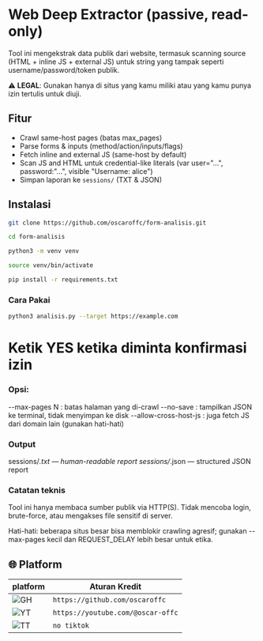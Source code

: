 # Web Deep Extractor (passive, read-only)

Tool ini mengekstrak data publik dari website, termasuk scanning source (HTML + inline JS + external JS) untuk string yang tampak seperti username/password/token publik.

⚠️ **LEGAL**: Gunakan hanya di situs yang kamu miliki atau yang kamu punya izin tertulis untuk diuji.

## Fitur
- Crawl same-host pages (batas max_pages)
- Parse forms & inputs (method/action/inputs/flags)
- Fetch inline and external JS (same-host by default)
- Scan JS and HTML untuk credential-like literals (var user="...", password:"...", visible "Username: alice")
- Simpan laporan ke `sessions/` (TXT & JSON)

## Instalasi
```bash
git clone https://github.com/oscaroffc/form-analisis.git
```
```bash
cd form-analisis
```
```bash
python3 -m venv venv
```
```bash
source venv/bin/activate
```
```bash
pip install -r requirements.txt
```
### Cara Pakai
```bash
python3 analisis.py --target https://example.com
```
# Ketik YES ketika diminta konfirmasi izin


### Opsi:

--max-pages N : batas halaman yang di-crawl
--no-save : tampilkan JSON ke terminal, tidak menyimpan ke disk
--allow-cross-host-js : juga fetch JS dari domain lain (gunakan hati-hati)

### Output

sessions/<host>_<timestamp>.txt  — human-readable report
sessions/<host>_<timestamp>.json — structured JSON report

### Catatan teknis

Tool ini hanya membaca sumber publik via HTTP(S). Tidak mencoba login, brute-force, atau mengakses file sensitif di server.

Hati-hati: beberapa situs besar bisa memblokir crawling agresif; gunakan --max-pages kecil dan REQUEST_DELAY lebih besar untuk etika.

## 🌐 Platform

| platform | Aturan Kredit |
|-------|---------------|
| ![GH](https://img.shields.io/badge/GitHub-181717?style=flat&logo=github&logoColor=white) | `https://github.com/oscaroffc` |
| ![YT](https://img.shields.io/badge/YouTube-FF0000?style=flat&logo=youtube&logoColor=white) | `https://youtube.com/@oscar-offc` |
| ![TT](https://img.shields.io/badge/TikTok-000000?style=flat&logo=tiktok&logoColor=white) | `no tiktok` |
